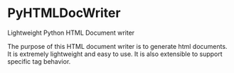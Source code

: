 # PyHTMLDocWriter
Lightweight Python HTML Document writer

The purpose of this HTML document writer is to generate html documents. It is extremely lightweight and easy to use. It is also extensible to support specific tag behavior.
